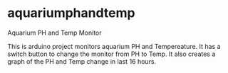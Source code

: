 # aquariumphandtemp
Aquarium PH and Temp Monitor

This is arduino project monitors aquarium PH and Tempereature. 
It has a switch button to change the monitor from PH to Temp.
It also creates a graph of the PH and Temp change in last 16 hours.
